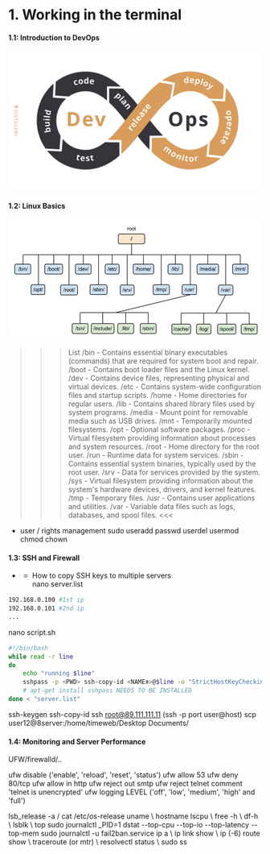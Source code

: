 # 1. Working in the terminal
#### 1.1: Introduction to DevOps
![alt text](image-1.png)
#### 1.2: Linux Basics
![alt text](image.png)
>>> List
/bin - Contains essential binary executables (commands) that are required for system boot and repair.
/boot - Contains boot loader files and the Linux kernel.
/dev - Contains device files, representing physical and virtual devices.
/etc - Contains system-wide configuration files and startup scripts.
/home - Home directories for regular users.
/lib - Contains shared library files used by system programs.
/media - Mount point for removable media such as USB drives.
/mnt - Temporarily mounted filesystems.
/opt - Optional software packages.
/proc - Virtual filesystem providing information about processes and system resources.
/root - Home directory for the root user.
/run - Runtime data for system services.
/sbin - Contains essential system binaries, typically used by the root user.
/srv - Data for services provided by the system.
/sys - Virtual filesystem providing information about the system's hardware devices, drivers, and kernel features.
/tmp - Temporary files.
/usr - Contains user applications and utilities.
/var - Variable data files such as logs, databases, and spool files.
<<<
 - user / rights management
 sudo
 useradd
 passwd
 userdel
 usermod
 chmod
 chown

#### 1.3: SSH and Firewall
 - - How to copy SSH keys to multiple servers  
nano server.list
 ```bash 
192.168.0.100 #1st ip
192.168.0.101 #2nd ip
...
```
nano script.sh
```bash  
#!/bin/bash
while read -r line
do
    echo "running $line"
    sshpass -p <PWD> ssh-copy-id <NAMEя>@$line -o "StrictHostKeyChecking no" 
    # apt-get install sshpass NEEDS TO BE INSTALLED
done < "server.list"
```  

ssh-keygen
ssh-copy-id
ssh root@89.111.111.11 (ssh -p port user@host)
scp user12@8server:/home/timeweb/Desktop Documents/ 

#### 1.4: Monitoring and Server Performance
UFW/firewalld/..

ufw disable ('enable', 'reload', 'reset', 'status')
ufw allow 53
ufw deny 80/tcp
ufw allow in http
ufw reject out smtp
ufw reject telnet comment 'telnet is unencrypted'
ufw logging LEVEL ('off', 'low', 'medium', 'high' and 'full')

lsb_release -a / cat /etc/os-release
uname \ hostname
lscpu \ free -h \ df-h \ lsblk \ top
sudo journalctl _PID=1
dstat --top-cpu --top-io --top-latency --top-mem
sudo journalctl -u fail2ban.service
ip a \ ip link show \ ip (-6) route show \ traceroute (or mtr) \ resolvectl status \ sudo ss